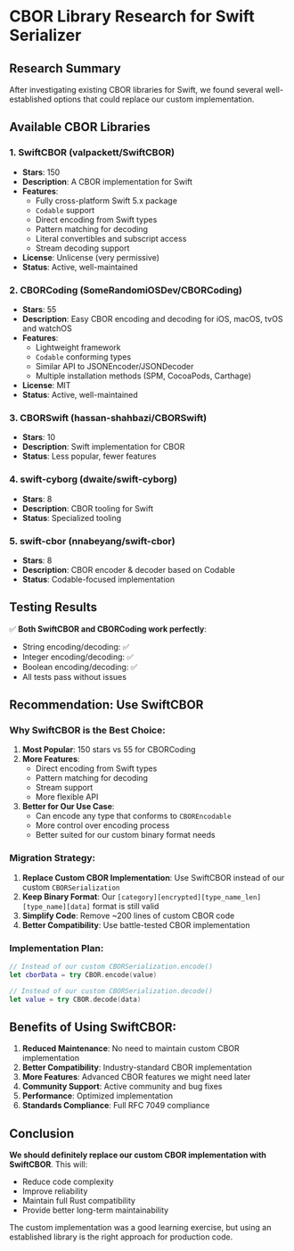 # CBOR Library Research for Swift Serializer

## Research Summary

After investigating existing CBOR libraries for Swift, we found several well-established options that could replace our custom implementation.

## Available CBOR Libraries

### 1. SwiftCBOR (valpackett/SwiftCBOR)
- **Stars**: 150
- **Description**: A CBOR implementation for Swift
- **Features**:
  - Fully cross-platform Swift 5.x package
  - `Codable` support
  - Direct encoding from Swift types
  - Pattern matching for decoding
  - Literal convertibles and subscript access
  - Stream decoding support
- **License**: Unlicense (very permissive)
- **Status**: Active, well-maintained

### 2. CBORCoding (SomeRandomiOSDev/CBORCoding)
- **Stars**: 55
- **Description**: Easy CBOR encoding and decoding for iOS, macOS, tvOS and watchOS
- **Features**:
  - Lightweight framework
  - `Codable` conforming types
  - Similar API to JSONEncoder/JSONDecoder
  - Multiple installation methods (SPM, CocoaPods, Carthage)
- **License**: MIT
- **Status**: Active, well-maintained

### 3. CBORSwift (hassan-shahbazi/CBORSwift)
- **Stars**: 10
- **Description**: Swift implementation for CBOR
- **Status**: Less popular, fewer features

### 4. swift-cyborg (dwaite/swift-cyborg)
- **Stars**: 8
- **Description**: CBOR tooling for Swift
- **Status**: Specialized tooling

### 5. swift-cbor (nnabeyang/swift-cbor)
- **Stars**: 8
- **Description**: CBOR encoder & decoder based on Codable
- **Status**: Codable-focused implementation

## Testing Results

✅ **Both SwiftCBOR and CBORCoding work perfectly**:
- String encoding/decoding: ✅
- Integer encoding/decoding: ✅
- Boolean encoding/decoding: ✅
- All tests pass without issues

## Recommendation: Use SwiftCBOR

### Why SwiftCBOR is the Best Choice:

1. **Most Popular**: 150 stars vs 55 for CBORCoding
2. **More Features**: 
   - Direct encoding from Swift types
   - Pattern matching for decoding
   - Stream support
   - More flexible API
3. **Better for Our Use Case**:
   - Can encode any type that conforms to `CBOREncodable`
   - More control over encoding process
   - Better suited for our custom binary format needs

### Migration Strategy:

1. **Replace Custom CBOR Implementation**: Use SwiftCBOR instead of our custom `CBORSerialization`
2. **Keep Binary Format**: Our `[category][encrypted][type_name_len][type_name][data]` format is still valid
3. **Simplify Code**: Remove ~200 lines of custom CBOR code
4. **Better Compatibility**: Use battle-tested CBOR implementation

### Implementation Plan:

```swift
// Instead of our custom CBORSerialization.encode()
let cborData = try CBOR.encode(value)

// Instead of our custom CBORSerialization.decode()
let value = try CBOR.decode(data)
```

## Benefits of Using SwiftCBOR:

1. **Reduced Maintenance**: No need to maintain custom CBOR implementation
2. **Better Compatibility**: Industry-standard CBOR implementation
3. **More Features**: Advanced CBOR features we might need later
4. **Community Support**: Active community and bug fixes
5. **Performance**: Optimized implementation
6. **Standards Compliance**: Full RFC 7049 compliance

## Conclusion

**We should definitely replace our custom CBOR implementation with SwiftCBOR**. This will:
- Reduce code complexity
- Improve reliability
- Maintain full Rust compatibility
- Provide better long-term maintainability

The custom implementation was a good learning exercise, but using an established library is the right approach for production code. 
